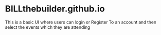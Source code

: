 # BILLthebuilder.github.io

This is a basic UI where users can login or  Register To an account and then select the events which they are attending  
